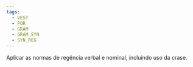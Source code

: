 ```yaml
---
tags:
  - VEST
  - POR
  - GRAM
  - GRAM_SYN
  - SYN_REG
---
```

Aplicar as normas de regência verbal e nominal, incluindo uso da crase.
